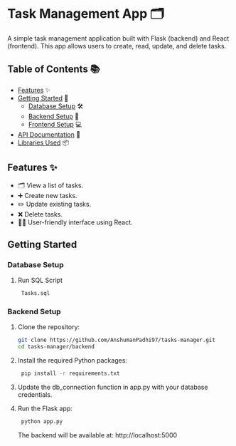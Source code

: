 # Task Management App 🗂️

A simple task management application built with Flask (backend) and React (frontend). This app allows users to create, read, update, and delete tasks.

## Table of Contents 📚

- [Features](#features) ✨
- [Getting Started](#getting-started) 🚀
  - [Database Setup](#database-setup) 🛠️
  - [Backend Setup](#backend-setup) 🔧
  - [Frontend Setup](#frontend-setup) 💻
- [API Documentation](#api-documentation) 📖
- [Libraries Used](#libraries-used) 📦

## Features ✨

- 🗂️ View a list of tasks.
- ➕ Create new tasks.
- ✏️ Update existing tasks.
- ❌ Delete tasks.
- 👩‍💻 User-friendly interface using React.

## Getting Started

### Database Setup

1. Run SQL Script
   
   ```bash
    Tasks.sql
   ```

### Backend Setup

1. Clone the repository:

   ```bash
   git clone https://github.com/AnshumanPadhi97/tasks-manager.git
   cd tasks-manager/backend
   ```

2. Install the required Python packages:

   ```bash
    pip install -r requirements.txt
   ```

3. Update the db_connection function in app.py with your database credentials.

4. Run the Flask app:
   
   ```bash
    python app.py
   ```
   
   The backend will be available at: http://localhost:5000
